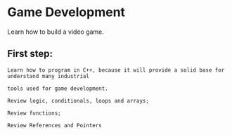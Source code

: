 # Game Development
Learn how to build a video game.


## First step: 
    Learn how to program in C++, because it will provide a solid base for understand many industrial 
	
	tools used for game development.
	
	Review logic, conditionals, loops and arrays;
	
	Review functions;
     
    Review References and Pointers
      
